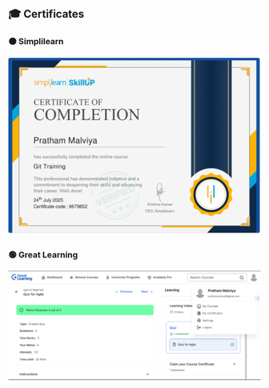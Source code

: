 ## 🎓 Certificates

### 🟠 Simplilearn
![Simpli Learn Certificate](SimliLearn.jpg)

### 🟢 Great Learning
![Great Learning Course info](GreatLearning.png)

